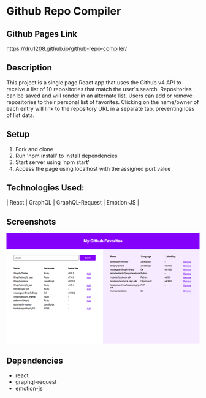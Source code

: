 # Github Repo Compiler

## Github Pages Link
https://dru1208.github.io/github-repo-compiler/

## Description
This project is a single page React app that uses the Github v4 API to receive a list of 10 repositories that match the user's search. Repositories can be saved and will render in an alternate list. Users can add or remove repositories to their personal list of favorites. Clicking on the name/owner of each entry will link to the repository URL in a separate tab, preventing loss of list data.

## Setup
1. Fork and clone
2. Run 'npm install' to install dependencies
3. Start server using 'npm start'
4. Access the page using localhost with the assigned port value

## Technologies Used:
| React | GraphQL | GraphQL-Request | Emotion-JS |

## Screenshots
![Repo Compiler with search results on left and saved results on right](https://raw.githubusercontent.com/dru1208/github-repo-compiler/master/docs/github%20repo%20compiler.png)

## Dependencies
* react
* graphql-request
* emotion-js
